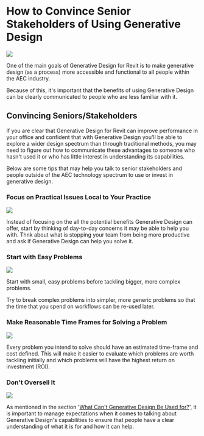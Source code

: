 # How to Convince Senior Stakeholders of Using Generative Design

![](../.gitbook/assets/howtoconvince1.png)

One of the main goals of Generative Design for Revit is to make generative design \(as a process\) more accessible and functional to all people within the AEC industry. 

Because of this, it's important that the benefits of using Generative Design can be clearly communicated to people who are less familiar with it.

## Convincing Seniors/Stakeholders

If you are clear that Generative Design for Revit can improve performance in your office and confident that with Generative Design you'll be able to explore a wider design spectrum than through traditional methods, you may need to figure out how to communicate these advantages to someone who hasn't used it or who has little interest in understanding its capabilities.

Below are some tips that may help you talk to senior stakeholders and people outside of the AEC technology spectrum to use or invest in generative design.

### Focus on Practical Issues Local to Your Practice

![](../.gitbook/assets/howtoconvince2.png)

Instead of focusing on the all the potential benefits Generative Design can offer, start by thinking of day-to-day concerns it may be able to help you with. Thnk about what is stopping your team from being more productive and ask if Generative Design can help you solve it.

### Start with Easy Problems

![](../.gitbook/assets/howtoconvince3.png)

Start with small, easy problems before tackling bigger, more complex problems. 

Try to break complex problems into simpler, more generic problems so that the time that you spend on workflows can be re-used later.

### Make Reasonable Time Frames for Solving a Problem

![](../.gitbook/assets/howtoconvince4.png)

Every problem you intend to solve should have an estimated time-frame and cost defined. This will make it easier to evaluate which problems are worth tackling initially and which problems will have the highest return on investment \(ROI\).

### Don't Oversell It

![](../.gitbook/assets/howtoconvince5.png)

As mentioned in the section '[What Can't Generative Design Be Used for?](05-02_what-generative-design-cant-be-used-for.md)', it is important to manage expectations when it comes to talking about Generative Design's capabilities to ensure that people have a clear understanding of what it is for and how it can help.

